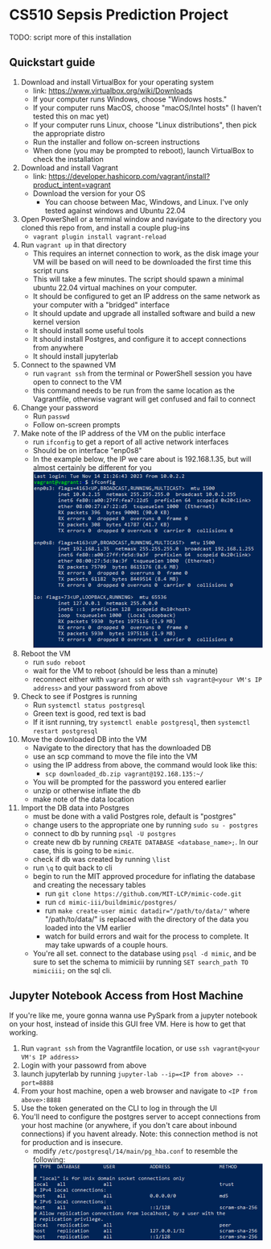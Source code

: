 # CS510 Sepsis Prediction Project
 TODO: script more of this installation 
## Quickstart guide

1. Download and install VirtualBox for your operating system
    - link: https://www.virtualbox.org/wiki/Downloads
    - If your computer runs Windows, choose "Windows hosts."
    - If your computer runs MacOS, choose "macOS/Intel hosts" (I haven’t tested this on mac yet)
    - If your computer runs Linux, choose "Linux distributions", then pick the appropriate distro
    - Run the installer and follow on-screen instructions
    - When done (you may be prompted to reboot), launch VirtualBox to check the installation
2. Download and install Vagrant
    - link: https://developer.hashicorp.com/vagrant/install?product_intent=vagrant
    - Download the version for your OS
        - You can choose between Mac, Windows, and Linux. I've only tested against windows and Ubuntu 22.04
3. Open PowerShell or a terminal window and navigate to the directory you cloned this repo from, and install a couple plug-ins
    - `vagrant plugin install vagrant-reload`
4. Run `vagrant up` in that directory
    - This requires an internet connection to work, as the disk image your VM will be based on will need to be downloaded the first time this script runs
    - This will take a few minutes. The script should spawn a minimal ubuntu 22.04 virtual machines on your computer. 
    - It should be configured to get an IP address on the same network as your computer with a "bridged" interface
    - It should update and upgrade all installed software and build a new kernel version
    - It should install some useful tools
    - It should install Postgres, and configure it to accept connections from anywhere
    - It should install jupyterlab
5. Connect to the spawned VM
    - run `vagrant ssh` from the terminal or PowerShell session you have open to connect to the VM
    - this command needs to be run from the same location as the Vagrantfile, otherwise vagrant will get confused and fail to connect
6. Change your password 
    - Run `passwd` 
    - Follow on-screen prompts
7. Make note of the IP address of the VM on the public interface
    - run `ifconfig` to get a report of all active network interfaces
    - Should be on interface "enp0s8"
    - In the example below, the IP we care about is 192.168.1.35, but will almost certainly be different for you
![alt text](network_interfaces.PNG)
8. Reboot the VM
    - run `sudo reboot`
    - wait for the VM to reboot (should be less than a minute)
    - reconnect either with `vagrant ssh` or with `ssh vagrant@<your VM's IP address>` and your password from above
9. Check to see if Postgres is running
    - Run `systemctl status postgresql`
    - Green text is good, red text is bad
    - If it isnt running, try `systemctl enable postgresql`, then `systemctl restart postgresql`
10. Move the downloaded DB into the VM
    - Navigate to the directory that has the downloaded DB
    - use an scp command to move the file into the VM
    - using the IP address from above, the command would look like this:
        - `scp downloaded_db.zip vagrant@192.168.135:~/`
    - You will be prompted for the password you entered earlier
    - unzip or otherwise inflate the db
    - make note of the data location 
11. Import the DB data into Postgres
    - must be done with a valid Postgres role, default is "postgres"
    - change users to the appropriate one by running `sudo su - postgres`
    - connect to db by running `psql -U postgres`
    - create new db by running `CREATE DATABASE <database_name>;`. In our case, this is going to be `mimic`.
    - check if db was created by running `\list`
    - run `\q` to quit back to cli
    - begin to run the MIT approved procedure for inflating the database and creating the necessary tables
        - run `git clone https://github.com/MIT-LCP/mimic-code.git`
        - run `cd mimic-iii/buildmimic/postgres/`
        - run `make create-user mimic datadir="/path/to/data/"` where "/path/to/data/" is replaced with the directory of the data you loaded into the VM earlier
        - watch for build errors and wait for the process to complete. It may take upwards of a couple hours. 
    - You're all set. connect to the database using `psql -d mimic`, and be sure to set the schema to mimiciii by running `SET search_path TO mimiciii;` on the sql cli.

## Jupyter Notebook Access from Host Machine

If you're like me, youre gonna wanna use PySpark from a jupyter notebook on your host, instead of inside this GUI free VM. Here is how to get that working.

1. Run `vagrant ssh` from the Vagrantfile location, or use `ssh vagrant@<your VM's IP address>`
2. Login with your passowrd from above
3. launch jupyterlab by running `jupyter-lab --ip=<IP from above> --port=8888`
4. From your host machine, open a web browser and navigate to `<IP from above>:8888`
5. Use the token generated on the CLI to log in through the UI
6. You'll need to configure the postgres server to accept connections from your host machine (or anywhere, if you don't care about inbound connections) if you havent already. Note: this connection method is not for production and is insecure. 
    - modify `/etc/postgresql/14/main/pg_hba.conf` to resemble the following:
![alt text](postgres_connections.PNG)








